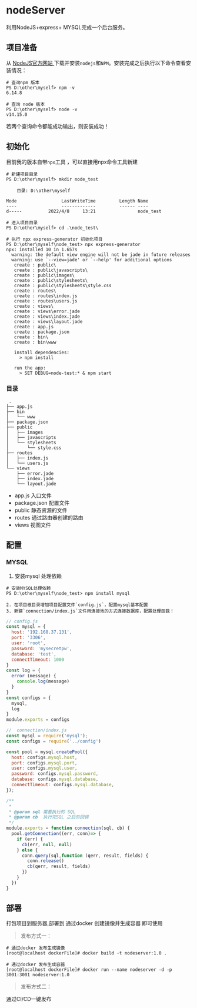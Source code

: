 # nodeServer
利用NodeJS+express+ MYSQL完成一个后台服务。

## 项目准备

从  [NodeJS官方网站 ](https://nodejs.org/en/) 下载并安装`nodejs`和`NPM`。安装完成之后执行以下命令查看安装情况：

```shell
# 查询npm 版本
PS D:\other\myself> npm -v
6.14.8

# 查询 node 版本
PS D:\other\myself> node -v
v14.15.0

```

若两个查询命令都能成功输出，则安装成功！

## 初始化

目前我的版本自带`npx`工具 ，可以直接用npx命令工具新建 

```shell
# 新建项目目录
PS D:\other\myself> mkdir node_test

    目录: D:\other\myself

Mode                 LastWriteTime         Length Name
----                 -------------         ------ ----
d-----          2022/4/8     13:21                node_test

# 进入项目目录
PS D:\other\myself> cd .\node_test\

# 执行 npx express-generator 初始化项目
PS D:\other\myself\node_test> npx express-generator
npx: installed 10 in 1.657s
  warning: the default view engine will not be jade in future releases
  warning: use `--view=jade' or `--help' for additional options
   create : public\
   create : public\javascripts\
   create : public\images\
   create : public\stylesheets\
   create : public\stylesheets\style.css
   create : routes\
   create : routes\index.js
   create : routes\users.js
   create : views\
   create : views\error.jade
   create : views\index.jade
   create : views\layout.jade
   create : app.js
   create : package.json
   create : bin\
   create : bin\www

   install dependencies:
     > npm install

   run the app:
     > SET DEBUG=node-test:* & npm start
```

### 目录

```
 .
├── app.js
├── bin
│   └── www
├── package.json
├── public
│   ├── images
│   ├── javascripts
│   └── stylesheets
│       └── style.css
├── routes
│   ├── index.js
│   └── users.js
└── views
    ├── error.jade
    ├── index.jade
    └── layout.jade
```



- app.js      入口文件
- package.json   配置文件
- public      静态资源的文件
- routes   通过路由器创建的路由
- views     视图文件

## 配置

### MYSQL

1.  安装mysql 处理依赖

```sheLL
# 安装MYSQL处理依赖
PS D:\other\myself\node_test> npm install mysql
```

	2. 在项目根目录增加项目配置文件`config.js`，配置mysql基本配置
 	3. 新建`connection/index.js`文件用连接池的方式连接数据库，配置处理函数！

```javascript
// config.js
const mysql = {
  host: '192.168.37.131',
  port: '3306',
  user: 'root',
  password: 'mysecretpw',
  database: 'test',
  connectTimeout: 1000
}
const log = {
  error (message) {
    console.log(message)
  }
}
const configs = {
  mysql,
  log
}
module.exports = configs

//  connection/index.js
const mysql = require('mysql');
const configs = require('../config')

const pool = mysql.createPool({
  host: configs.mysql.host,
  port: configs.mysql.port,
  user: configs.mysql.user,
  password: configs.mysql.password,
  database: configs.mysql.database,
  connectTimeout: configs.mysql.database,
});

/**
 *
 * @param sql 需要执行的 SQL
 * @param cb  执行完SQL 之后的回调
 */
module.exports = function connection(sql, cb) {
  pool.getConnection((err, conn)=> {
    if (err) {
      cb(err, null, null)
    } else {
      conn.query(sql,function (qerr, result, fields) {
        conn.release()
        cb(qerr, result, fields)
      })
    }
  })
}
```



## 部署

打包项目到服务器,部署到 通过docker 创建镜像并生成容器 即可使用 

> 发布方式一：

```shell
# 通过docker 发布生成镜像 
[root@localhost dockerFile]# docker build -t nodeserver:1.0 .

# 通过docker 发布生成容器
[root@localhost dockerFile]# docker run --name nodeserver -d -p 3001:3001 nodeserver:1.0

```

> 发布方式二：

通过CI/CD一键发布